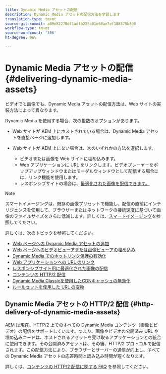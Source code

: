 ```yaml
---
title: Dynamic Media アセットの配信
description: Dynamic Media アセットの配信方法を学習します
translation-type: tm+mt
source-git-commit: a09e82278df1adfb225a01e60ae7ef188375b800
workflow-type: tm+mt
source-wordcount: '306'
ht-degree: 96%

---
```



# Dynamic Media アセットの配信{#delivering-dynamic-media-assets}

ビデオでも画像でも、Dynamic Media アセットの配信方法は、Web サイトの実装方法によって異なります。

Dynamic Media を使用する場合、次の複数のオプションがあります。

* Web サイトが AEM 上にホストされている場合は、Dynamic Media アセットを直接ページに追加します。
* Web サイトが AEM 上にない場合は、次のいずれかの方法を選択します。

   * ビデオまたは画像を Web サイトに埋め込みます。
   * Web アプリケーションに URL をリンクします。ビデオプレーヤーをポップアップウィンドウまたはモーダルウィンドウとして配信する場合には、リンク機能を使用します。
   * レスポンシブサイトの場合は、[最適化された画像を配信できます。](/help/assets/dynamic-media/responsive-site.md)

>[!NOTE]
>
>スマートイメージングは、既存の画像プリセットで機能し、配信の直前にインテリジェンスを使用して、ブラウザーまたはネットワークの接続速度に基づいて画像のファイルサイズをさらに低減します。詳しくは、[スマートイメージング](/help/assets/dynamic-media/imaging-faq.md)を参照してください。

詳しくは、次のトピックを参照してください。

* [Web ページへの Dynamic Media アセットの追加](/help/assets/dynamic-media/adding-dynamic-media-assets-to-pages.md)
* [Web ページへのビデオビューアまたは画像ビューアの埋め込み](/help/assets/dynamic-media/embed-code.md)
* [Dynamic Media でのホットリンク保護の有効化](/help/assets/dynamic-media/hotlink-protection.md)
* [Web アプリケーションへの URL のリンク](/help/assets/dynamic-media/linking-urls-to-yourwebapplication.md)
* [レスポンシブサイト用に最適化された画像の配信](/help/assets/dynamic-media/responsive-site.md)
* [コンテンツの HTTP/2 配信](/help/assets/dynamic-media/http2faq.md)
* [Dynamic Media Classicを使用したCDNキャッシュの無効化](/help/assets/dynamic-media/invalidate-cdn-cache-dm-classic.md)
* [ルールセットを使用した URL の変換](/help/assets/dynamic-media/using-rulesets-to-transform-urls.md)

## Dynamic Media アセットの HTTP/2 配信 {#http-delivery-of-dynamic-media-assets}

AEM は現在、HTTP/2 上でのすべての Dynamic Media コンテンツ（画像とビデオ）の配信をサポートしています。つまり、画像やビデオの公開済み URL や埋め込みコードは、ホストされるアセットを受け取るアプリケーションとの統合に使用できます。その公開済みアセットは、その後、HTTP/2 プロトコルで配信されます。この配信方法により、ブラウザーとサーバーの通信が向上し、すべての Dynamic Media アセットの応答時間と読み込み時間が短くなります。

詳しくは、[コンテンツの HTTP/2 配信に関する FAQ](/help/assets/dynamic-media/http2faq.md) を参照してください。
